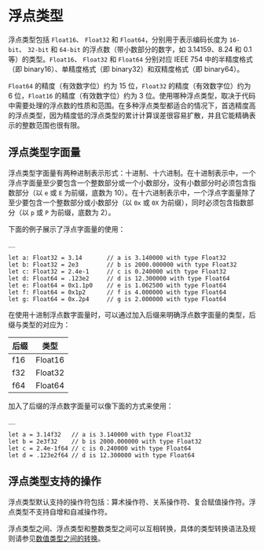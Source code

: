 
# 浮点类型

浮点类型包括 `Float16`、 `Float32` 和 `Float64`，分别用于表示编码长度为 `16-bit`、 `32-bit` 和 `64-bit` 的浮点数（带小数部分的数字，如 3.14159、8.24 和 0.1 等）的类型。`Float16`、 `Float32` 和 `Float64` 分别对应 IEEE 754 中的半精度格式（即 binary16）、单精度格式（即 binary32）和双精度格式（即 binary64）。

`Float64` 的精度（有效数字位）约为 15 位，`Float32` 的精度（有效数字位）约为 6 位，`Float16` 的精度（有效数字位）约为 3 位。使用哪种浮点类型，取决于代码中需要处理的浮点数的性质和范围。在多种浮点类型都适合的情况下，首选精度高的浮点类型，因为精度低的浮点类型的累计计算误差很容易扩散，并且它能精确表示的整数范围也很有限。

## 浮点类型字面量

浮点类型字面量有两种进制表示形式：十进制、十六进制。在十进制表示中，一个浮点字面量至少要包含一个整数部分或一个小数部分，没有小数部分时必须包含指数部分（以 `e` 或 `E` 为前缀，底数为 10）。在十六进制表示中，一个浮点字面量除了至少要包含一个整数部分或小数部分（以 `0x` 或 `0X` 为前缀），同时必须包含指数部分（以 `p` 或 `P` 为前缀，底数为 2）。

下面的例子展示了浮点字面量的使用：
    
    __
    
    let a: Float32 = 3.14       // a is 3.140000 with type Float32
    let b: Float32 = 2e3        // b is 2000.000000 with type Float32
    let c: Float32 = 2.4e-1     // c is 0.240000 with type Float32
    let d: Float64 = .123e2     // d is 12.300000 with type Float64
    let e: Float64 = 0x1.1p0    // e is 1.062500 with type Float64
    let f: Float64 = 0x1p2      // f is 4.000000 with type Float64
    let g: Float64 = 0x.2p4     // g is 2.000000 with type Float64
    
在使用十进制浮点数字面量时，可以通过加入后缀来明确浮点数字面量的类型，后缀与类型的对应为：

后缀| 类型  
---|---  
f16| Float16  
f32| Float32  
f64| Float64  
  
加入了后缀的浮点数字面量可以像下面的方式来使用：
    
    __
    
    let a = 3.14f32   // a is 3.140000 with type Float32
    let b = 2e3f32    // b is 2000.000000 with type Float32
    let c = 2.4e-1f64 // c is 0.240000 with type Float64
    let d = .123e2f64 // d is 12.300000 with type Float64
    
## 浮点类型支持的操作

浮点类型默认支持的操作符包括：算术操作符、关系操作符、复合赋值操作符。浮点类型不支持自增和自减操作符。

浮点类型之间、浮点类型和整数类型之间可以互相转换，具体的类型转换语法及规则请参见[数值类型之间的转换](https://docs.cangjie-lang.cn/docs/1.0.1/user_manual/source_zh_cn/class_and_interface/typecast.html#%E6%95%B0%E5%80%BC%E7%B1%BB%E5%9E%8B%E4%B9%8B%E9%97%B4%E7%9A%84%E8%BD%AC%E6%8D%A2)。